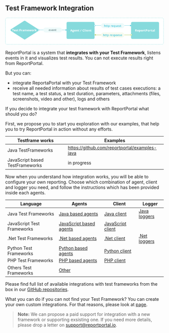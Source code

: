 ## Test Framework Integration
[ ![Integrations](Images/userGuide/import/Integrations.png) ](Images/userGuide/import/Integrations.png)

ReportPortal is a system that **integrates with your Test Framework**, listens events in it and visualizes test results. You can not execute results right from ReportPortal.

But you can:

* integrate ReportaPortal with your Test Framework
* receive all needed information about results of test cases executions: a test name, a test status, a test duration, parameters, attachments (files, screenshots, video and other), logs and others

If you decide to integrate your test framework with ReportPortal what should you do?

First, we propose you to start you exploration with our examples, that help you to try ReportPortal in action without any efforts.

| Testframe works | Examples|
| ------------- | ------------- |
| Java TestFrameworks |https://github.com/reportportal/examples-java  |
| JavaScript based TestFrameworks |in progress |

Now when you understand how integration works, you will be able to configure your own reporting.
Choose which combination of agent, client and logger you need, and follow the instructions which has been provided inside each agents.

|  Language | Agents |Client | Logger| 
| ------------- | ------------- |------------- | ------------- |
|Java Test Frameworks | [Java based agents](https://github.com/reportportal?utf8=%E2%9C%93&q=java-agent&type=&language=)| [Java client](https://github.com/reportportal/client-java)| [Java loggers](https://github.com/reportportal?utf8=%E2%9C%93&q=java+-logger&type=&language=)|
|JavaScript Test Frameworks | [JavaScript based agents](https://github.com/reportportal?utf8=%E2%9C%93&q=javascript&type=&language=)| [JavaScript client](https://github.com/reportportal/client-javascript)| |
|.Net Test Frameworks | [.Net based agents](https://github.com/reportportal?utf8=%E2%9C%93&q=net&type=&language=)| [.Net client](https://github.com/reportportal/client-nett)| [.Net loggers](https://github.com/reportportal?utf8=%E2%9C%93&q=net-logger&type=&language=) |
|Python Test Frameworks | [Python based agents](https://github.com/reportportal?utf8=%E2%9C%93&q=python&type=&language=)| [Python client](https://github.com/reportportal/client-Python)| |
|PHP Test Frameworks | [PHP based agents](https://github.com/reportportal?utf8=%E2%9C%93&q=php&type=&language=)| [PHP client](https://github.com/reportportal/client-php)| |
|Others Test Frameworks | [Other](https://reportportal.io/installation)| | |



Please find full list of available integrations with test frameworks from the box in our [GitHub repositories](https://github.com/reportportal). 

What you can do if you can not find your Test Framework?
You can create your own custom integrations. For that reasons, please look at [page](https://reportportal.io/docs/How-to-implement).

>**Note:**
> We can propose a paid support for integration with a new framework or supporting exsisting one. If you need more details, please drop a letter on support@reportportal.io.

